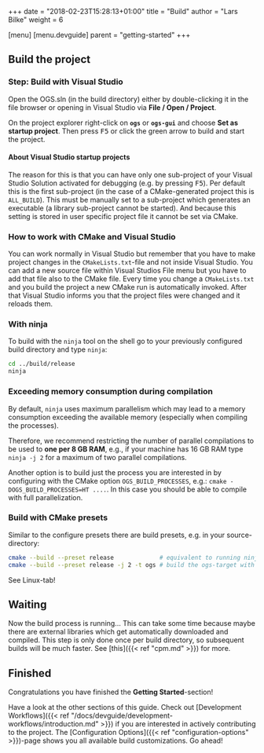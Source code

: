 +++
date = "2018-02-23T15:28:13+01:00"
title = "Build"
author = "Lars Bilke"
weight = 6

[menu]
  [menu.devguide]
    parent = "getting-started"
+++

## Build the project

<div class='win'>

### Step: Build with Visual Studio

Open the OGS.sln (in the build directory) either by double-clicking it in the file browser or opening in Visual Studio via **File / Open / Project**.

On the project explorer right-click on **`ogs`** or **`ogs-gui`** and choose **Set as startup project**. Then press <kbd>F5</kbd> or click the green arrow to build and start the project.

#### About Visual Studio startup projects

The reason for this is that you can have only one sub-project of your Visual Studio Solution activated for debugging (e.g. by pressing <kbd>F5</kbd>). Per default this is the first sub-project (in the case of a CMake-generated project this is `ALL_BUILD`). This must be manually set to a sub-project which generates an executable (a library sub-project cannot be started). And because this setting is stored in user specific project file it cannot be set via CMake.

### How to work with CMake and Visual Studio

You can work normally in Visual Studio but remember that you have to make project changes in the `CMakeLists.txt`-file and not inside Visual Studio. You can add a new source file within Visual Studios File menu but you have to add that file also to the CMake file. Every time you change a `CMakeLists.txt` and you build the project a new CMake run is automatically invoked. After that Visual Studio informs you that the project files were changed and it reloads them.
</div>

<div class='linux'>

### With ninja

To build with the `ninja` tool on the shell go to your previously configured build directory and type `ninja`:

```bash
cd ../build/release
ninja
```

<div class="note">

<h3><i class="fal fa-exclamation-triangle"></i> Exceeding memory consumption during compilation</h3>

By default, `ninja` uses maximum parallelism which may lead to a memory consumption exceeding the available memory (especially when compiling the processes).

Therefore, we recommend restricting the number of parallel compilations to be used to **one per 8 GB RAM**, e.g., if your machine has 16 GB RAM type `ninja -j 2` for a maximum of two parallel compilations.

Another option is to build just the process you are interested in by configuring with the CMake option `OGS_BUILD_PROCESSES`, e.g.: `cmake -DOGS_BUILD_PROCESSES=HT ....`. In this case you should be able to compile with full parallelization.

<h3>Build with CMake presets</h3>

Similar to the configure presets there are build presets, e.g. in your source-directory:

```bash
cmake --build --preset release             # equivalent to running ninja above
cmake --build --preset release -j 2 -t ogs # build the ogs-target with 2 threads
```

</div>

</div>

<div class='mac'>

See Linux-tab!

</div>

## Waiting

Now the build process is running... This can take some time because maybe there are external libraries which get automatically downloaded and compiled. This step is only done once per build directory, so subsequent builds will be much faster. See [this]({{< ref "cpm.md" >}}) for more.

## Finished

Congratulations you have finished the **Getting Started**-section!

Have a look at the other sections of this guide. Check out [Development Workflows]({{< ref "/docs/devguide/development-workflows/introduction.md" >}}) if you are interested in actively contributing to the project. The [Configuration Options]({{< ref "configuration-options" >}})-page shows you all available build customizations. Go ahead!
